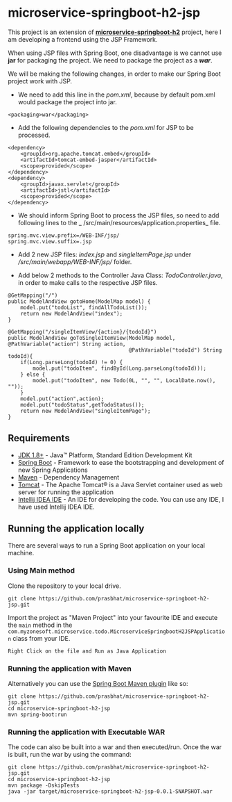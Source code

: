 # microservice-springboot-h2-jsp

This project is an extension
of **[microservice-springboot-h2](https://github.com/prasbhat/microservice-springboot-h2/blob/master/README.md)**
project, here I am developing a frontend using the JSP Framework.

When using JSP files with Spring Boot, one disadvantage is we cannot use **jar** for packaging the project. We need to
package the project as a ***war***.

We will be making the following changes, in order to make our Spring Boot project work with JSP.

- We need to add this line in the _pom.xml_, because by default pom.xml would package the project into jar.

```
<packaging>war</packaging>
```

- Add the following dependencies to the _pom.xml_ for JSP to be processed.

```
<dependency>
	<groupId>org.apache.tomcat.embed</groupId>
	<artifactId>tomcat-embed-jasper</artifactId>
	<scope>provided</scope>
</dependency>
<dependency>
	<groupId>javax.servlet</groupId>
	<artifactId>jstl</artifactId>
	<scope>provided</scope>
</dependency>
```

- We should inform Spring Boot to process the JSP files, so need to add following lines to the _
  /src/main/resources/application.properties_ file.

```
spring.mvc.view.prefix=/WEB-INF/jsp/
spring.mvc.view.suffix=.jsp
```

- Add 2 new JSP files: _index.jsp_ and _singleItemPage.jsp_ under _/src/main/webapp/WEB-INF/jsp/_ folder.

- Add below 2 methods to the Controller Java Class: _TodoController.java_, in order to make calls to the respective JSP files.
```
@GetMapping("/")
public ModelAndView gotoHome(ModelMap model) {
    model.put("todoList", findAllTodoList());
    return new ModelAndView("index");
}
```
```
@GetMapping("/singleItemView/{action}/{todoId}")
public ModelAndView goToSingleItemView(ModelMap model, @PathVariable("action") String action,
                                       @PathVariable("todoId") String todoId){
    if(Long.parseLong(todoId) != 0) {
        model.put("todoItem", findById(Long.parseLong(todoId)));
    } else {
        model.put("todoItem", new Todo(0L, "", "", LocalDate.now(), ""));
    }
    model.put("action",action);
    model.put("todoStatus",getTodoStatus());
    return new ModelAndView("singleItemPage");
}
```

## Requirements

- [JDK 1.8+](https://www.oracle.com/java/technologies/javase-downloads.html) - Java™ Platform, Standard Edition
  Development Kit
- [Spring Boot](https://spring.io/projects/spring-boot) - Framework to ease the bootstrapping and development of new
  Spring Applications
- [Maven](https://maven.apache.org/) - Dependency Management
- [Tomcat](http://tomcat.apache.org/) - The Apache Tomcat® is a Java Servlet container used as web server for running
  the application
- [Intellij IDEA IDE](https://www.jetbrains.com/idea/download/#section=windows) - An IDE for developing the code. You
  can use any IDE, I have used Intellij IDEA IDE.

## Running the application locally

There are several ways to run a Spring Boot application on your local machine.

### Using Main method

Clone the repository to your local drive.

```shell
git clone https://github.com/prasbhat/microservice-springboot-h2-jsp.git
```

Import the project as "Maven Project" into your favourite IDE and execute the `main` method in
the  `com.myzonesoft.microservice.todo.MicroserviceSpringbootH2JSPApplication` class from your IDE.

`Right Click on the file and Run as Java Application`

### Running the application with Maven

Alternatively you can use
the [Spring Boot Maven plugin](https://docs.spring.io/spring-boot/docs/current/reference/html/build-tool-plugins-maven-plugin.html)
like so:

```shell
git clone https://github.com/prasbhat/microservice-springboot-h2-jsp.git
cd microservice-springboot-h2-jsp
mvn spring-boot:run
```

### Running the application with Executable WAR

The code can also be built into a war and then executed/run. Once the war is built, run the war by using the command:

```shell
git clone https://github.com/prasbhat/microservice-springboot-h2-jsp.git
cd microservice-springboot-h2-jsp
mvn package -DskipTests
java -jar target/microservice-springboot-h2-jsp-0.0.1-SNAPSHOT.war
```